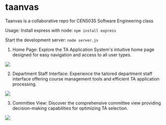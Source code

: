 # taanvas
Taanvas is a collaborative repo for CEN5035 Software Engineering class

Usage:
Install express with node:
```npm install express```

Start the development server:
```node server.js```

1. Home Page:
   Explore the TA Application System's intuitive home page designed for easy navigation and access to all user types. 

<img src="./src/gifs/taanvas_home.gif">

2. Department Staff Interface:
   Experience the tailored department staff interface offering course management tools and  efficient TA application processing.

<img src="./src/gifs/taanvas_deptstaff.gif">

3. Committee View:
   Discover the comprehensive committee view providing decision-making capabilities for optimizing TA selection.

<img src="./src/gifs/taanvas_committee.gif">


